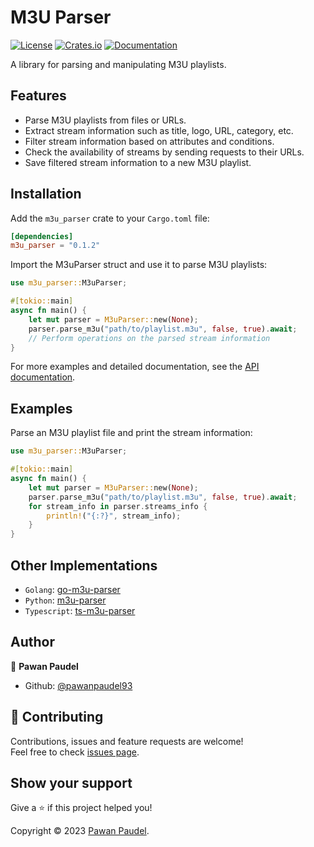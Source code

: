 # M3U Parser

[![License](https://img.shields.io/badge/license-MIT-blue.svg)](LICENSE)
[![Crates.io](https://img.shields.io/crates/v/m3u_parser.svg)](https://crates.io/crates/m3u_parser)
[![Documentation](https://docs.rs/m3u_parser/badge.svg)](https://docs.rs/m3u_parser)

A library for parsing and manipulating M3U playlists.

## Features

- Parse M3U playlists from files or URLs.
- Extract stream information such as title, logo, URL, category, etc.
- Filter stream information based on attributes and conditions.
- Check the availability of streams by sending requests to their URLs.
- Save filtered stream information to a new M3U playlist.

## Installation

Add the `m3u_parser` crate to your `Cargo.toml` file:

```toml
[dependencies]
m3u_parser = "0.1.2"
```

Import the M3uParser struct and use it to parse M3U playlists:

```rust
use m3u_parser::M3uParser;

#[tokio::main]
async fn main() {
    let mut parser = M3uParser::new(None);
    parser.parse_m3u("path/to/playlist.m3u", false, true).await;
    // Perform operations on the parsed stream information
}
```

For more examples and detailed documentation, see the [API documentation](https://docs.rs/m3u_parser).

## Examples

Parse an M3U playlist file and print the stream information:

```rust
use m3u_parser::M3uParser;

#[tokio::main]
async fn main() {
    let mut parser = M3uParser::new(None);
    parser.parse_m3u("path/to/playlist.m3u", false, true).await;
    for stream_info in parser.streams_info {
        println!("{:?}", stream_info);
    }
}
```

## Other Implementations

- `Golang`: [go-m3u-parser](https://github.com/pawanpaudel93/go-m3u-parser)
- `Python`: [m3u-parser](https://github.com/pawanpaudel93/m3u-parser)
- `Typescript`: [ts-m3u-parser](https://github.com/pawanpaudel93/ts-m3u-parser)

## Author

👤 **Pawan Paudel**

- Github: [@pawanpaudel93](https://github.com/pawanpaudel93)

## 🤝 Contributing

Contributions, issues and feature requests are welcome!<br />Feel free to check [issues page](https://github.com/pawanpaudel93/rs-m3u-parser/issues).

## Show your support

Give a ⭐️ if this project helped you!

Copyright © 2023 [Pawan Paudel](https://github.com/pawanpaudel93).
